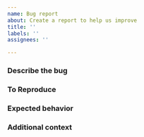 ```yaml
---
name: Bug report
about: Create a report to help us improve
title: ''
labels: ''
assignees: ''

---
```


### Describe the bug
<!-- A clear and concise description of what the bug is. -->

### To Reproduce
<!-- Include a code example or the steps that led to the problem. Please try to be as specific as possible. -->

### Expected behavior
<!-- A clear and concise description of what you expected to happen. -->

### Additional context
<!-- Add any other context about the problem here. -->
